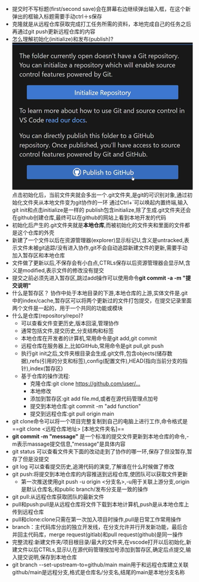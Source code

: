 - 提交时不写标题(first/second save)会在屏幕右边继续弹出输入框，在这个新弹出的框输入标题需要手动ctrl＋s保存
- 克隆就是从远程仓库获取完成打工任务所需的资料，本地完成自己的任务之后再通过git push更新远程仓库的内容
- 怎么理解初始化(initialize)和发布(publish)?
  ![alt text](image.png)
  点击初始化后，当前文件夹就会多出一个.git文件夹,是git的可识别对象,通过初始化文件夹从本地文件变为git协作的一环
  通过Ctrl+`可以唤起内置终端,输入git init和点击initialize是一样的
  publish包含initialize,除了生成.git文件夹还会在github创建仓库,最终可以在github的网站上看到本地开发的代码
- 初始化后产生的.git文件夹就是**本地仓库**,而被初始化的文件夹和里面的文件都是这个仓库的外壳
- 新建了一个文件以后在资源管理器(explorer)显示标记U,含义是untracked,表示文件未被git追踪/没有进入协作,git不会自动追踪新建文件的更新,需要手动加入暂存区和本地仓库
- 文件做了更新以后,不保存会有小白点,CTRLs保存以后资源管理器会显示M,含义是modified,表示文件的修改没有提交
- 提交之前必须先进入暂存区,跳过add操作可以使用命令**git commit -a -m "提交说明"**
- 什么是暂存区？
  协作中处于本地目录的下游,本地仓库的上游,实体文件是.git中的index/cache,暂存区可以将两个更新过的文件打包提交，在提交记录里面两个文件是一起的，用于一个共同的功能或模块
- 什么是仓库(repository/repo)?
  - 可以查看文件变更历史,版本回滚,管理协作
  - 通常包括文件,提交历史,分支结构和标签
  - 本地仓库在开发者的计算机,常用命令是git add,git commit
  - 远程仓库在服务器上,比如GitHub,常用命令是git pull,git push
  - 执行git init之后,文件夹根目录会生成.git文件,包含objects(储存数据),refs(引用的分支和标签),config(配置文件),HEAD(指向当前分支的指针),index(暂存区)
  - 基于仓库的操作流程:
    - 克隆仓库:git clone https://github.com/user/…
    - 本地修改
    - 添加到暂存区:git add file.md,或者在源代码管理点加号
    - 提交到本地仓库:git commit -m "add function"
    - 提交到远程仓库:git pull origin main 
- git clone命令可以将一个项目完整复制到自己的电脑上进行工作,命令格式是==git clone <远程仓库地址> [本地文件夹名]==
- **git commit -m "message"** 是一个标准的提交文件更新到本地仓库的命令,-m表示massage提交信息,"message"是具体内容
- git status 可以查看文件夹下面的改动走到了协作的哪一环,保存了但没暂存,暂存了但是没提交
- git log 可以查看提交历史,追溯代码的演变,了解谁在什么时候做了修改
- git push:将提交到本地仓库的内容推送到远程仓库,使团队可以获取文件更新
  - 第一次推送使用git push -u origin <分支名>,-u用于关联上游分支,origin是默认仓库名;和public branch/发布分支是一致的操作
- git pull:从远程仓库获取团队的最新文件
- pull和push:pull是从远程仓库将文件下载到本地计算机,push是从本地仓库上传到远程仓库
- pull和clone:clone只需在第一次加入项目时操作,pull是日常工作常用操作
- branch：主代码库分出的独立开发线，在分支允许并行开发新功能，最后合并回主代码库，merge request(gitlab)和pull request(github)是同一操作
-  完整流程:新建文件夹/项目根目录/最大的文件夹,在vscode打开以后初始化,新建文件以后CTRLs,显示U,在源代码管理按加号添加到暂存区,确定后点提交,输入提交说明,保存到本地仓库
-  git branch --set-upstream-to=github/main main用于和远程仓库建立关联 github/main是远程分支,格式是仓库名/分支名,结尾的main是本地分支名称